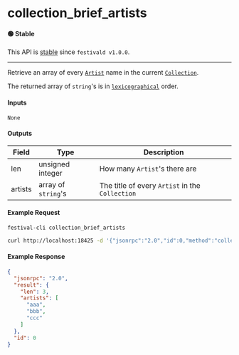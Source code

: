 # collection_brief_artists

#### 🟢 Stable
This API is [stable](/api-stability/marker.md) since `festivald v1.0.0`.

---

Retrieve an array of every [`Artist`](/common-objects/artist.md) name in the current [`Collection`](/common-objects/collection.md).

The returned array of `string`'s is in [`lexicographical`](https://en.wikipedia.org/wiki/Lexicographic_order) order.

#### Inputs
`None`

#### Outputs
| Field   | Type                | Description |
|---------|---------------------|-------------|
| len     | unsigned integer    | How many `Artist`'s there are
| artists | array of `string`'s | The title of every `Artist` in the `Collection`

#### Example Request
```bash
festival-cli collection_brief_artists
```
```bash
curl http://localhost:18425 -d '{"jsonrpc":"2.0","id":0,"method":"collection_brief_artists"}'
```

#### Example Response
```json
{
  "jsonrpc": "2.0",
  "result": {
    "len": 3,
    "artists": [
      "aaa",
      "bbb",
      "ccc"
    ]
  },
  "id": 0
}
```
